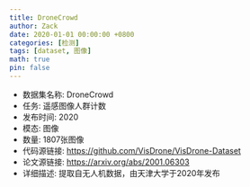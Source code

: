 ```yaml
---
title: DroneCrowd
author: Zack
date: 2020-01-01 00:00:00 +0800
categories: [检测]
tags: [dataset, 图像]
math: true
pin: false
---
```

- 数据集名称: DroneCrowd
- 任务: 遥感图像人群计数
- 发布时间: 2020
- 模态: 图像
- 数量: 1807张图像
- 代码源链接: https://github.com/VisDrone/VisDrone-Dataset
- 论文源链接: https://arxiv.org/abs/2001.06303
- 详细描述: 提取自无人机数据，由天津大学于2020年发布
